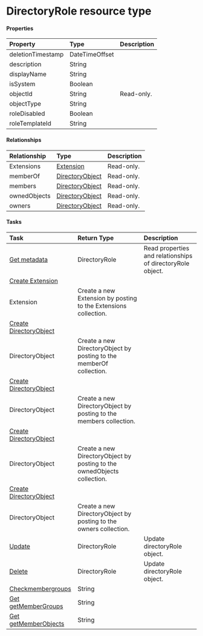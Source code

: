 # DirectoryRole resource type



#### Properties
| Property	   | Type	|Description|
|:---------------|:--------|:----------|
|deletionTimestamp|DateTimeOffset||
|description|String||
|displayName|String||
|isSystem|Boolean||
|objectId|String| Read-only.|
|objectType|String||
|roleDisabled|Boolean||
|roleTemplateId|String||

#### Relationships
| Relationship | Type	|Description|
|:---------------|:--------|:----------|
|Extensions|[Extension](extension.md)| Read-only.|
|memberOf|[DirectoryObject](directoryobject.md)| Read-only.|
|members|[DirectoryObject](directoryobject.md)| Read-only.|
|ownedObjects|[DirectoryObject](directoryobject.md)| Read-only.|
|owners|[DirectoryObject](directoryobject.md)| Read-only.|

#### Tasks

| Task		   | Return Type	|Description|
|:---------------|:--------|:----------|
|[Get metadata](../api/directoryrole_get.md) | DirectoryRole |Read properties and relationships of directoryRole object.|
|[Create Extension]((../api/directoryrole_post_extensions.md)) | 
									Extension| Create a new Extension by posting to the Extensions collection.|
|[Create DirectoryObject]((../api/directoryrole_post_memberof.md)) | 
									DirectoryObject| Create a new DirectoryObject by posting to the memberOf collection.|
|[Create DirectoryObject]((../api/directoryrole_post_members.md)) | 
									DirectoryObject| Create a new DirectoryObject by posting to the members collection.|
|[Create DirectoryObject]((../api/directoryrole_post_ownedobjects.md)) | 
									DirectoryObject| Create a new DirectoryObject by posting to the ownedObjects collection.|
|[Create DirectoryObject]((../api/directoryrole_post_owners.md)) | 
									DirectoryObject| Create a new DirectoryObject by posting to the owners collection.|
|[Update](../api/directoryrole_update.md) | DirectoryRole	|Update directoryRole object. |
|[Delete](../api/directoryrole_delete.md) | DirectoryRole	|Update directoryRole object. |
|[Checkmembergroups](../api/directoryrole_checkmembergroups.md)|String||
|[Get getMemberGroups](../api/directoryrole_getmembergroups.md)|String||
|[Get getMemberObjects](../api/directoryrole_getmemberobjects.md)|String||
